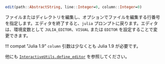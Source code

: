 ```julia
edit(path::AbstractString, line::Integer=0, column::Integer=0)
```

ファイルまたはディレクトリを編集し、オプションでファイルを編集する行番号を指定します。エディタを終了すると、`julia` プロンプトに戻ります。エディタは、環境変数として `JULIA_EDITOR`、`VISUAL` または `EDITOR` を設定することで変更できます。

!!! compat "Julia 1.9"
    `column` 引数は少なくとも Julia 1.9 が必要です。


他にも [`InteractiveUtils.define_editor`](@ref) を参照してください。
